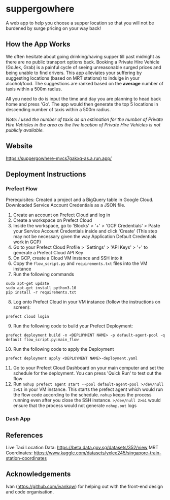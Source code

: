 # suppergowhere
A web app to help you choose a supper location so that you will not be burdened by surge pricing on your way back!

## How the App Works
We often hesitate about going drinking/having supper till past midnight as there are no public transport options back. Booking a Private Hire Vehicle (GoJek, Grab) is a painful cycle of seeing unreasonable surged prices and being unable to find drivers. This app alleviates your suffering by suggesting locations (based on MRT stations) to indulge in your alcohol/food. The suggestions are ranked based on the **average** number of taxis within a 500m radius. 

All you need to do is input the time and day you are planning to head back home and press 'Go'. The app would then generate the top 5 locations in descending number of taxis within a 500m radius.

*Note: I used the number of taxis as an estimation for the number of Private Hire Vehicles in the area as the live location of Private Hire Vehicles is not publicly available.*

## Website
https://suppergowhere-mvcs7gakxq-as.a.run.app/

## Deployment Instructions
### Prefect Flow
Prerequisites: Created a project and a BigQuery table in Google Cloud. Downloaded Service Account Credentials as a JSON file.
1. Create an account on Prefect Cloud and log in
2. Create a workspace on Prefect Cloud
3. Inside the workspace, go to 'Blocks' > '+' > 'GCP Credentials' > Paste your Service Account Credentials inside and click 'Create' (This step may not be necessary given the way Application Default Credentials work in GCP)
4. Go to your Prefect Cloud Profile > 'Settings' > 'API Keys' > '+' to generate a Prefect Cloud API Key
5. On GCP, create a Cloud VM instance and SSH into it
6. Copy the `flow_script.py` and `requirements.txt` files into the VM instance
7. Run the following commands
```
sudo apt-get update
sudo apt-get install python3.10
pip install -r requirements.txt
```
8. Log onto Prefect Cloud in your VM instance (follow the instructions on screen):
```
prefect cloud login
```
9. Run the following code to build your Prefect Deployment:
```
prefect deployment build -n <DEPLOYMENT NAME> -p default-agent-pool -q default flow_script.py:main_flow
```
10. Run the following code to apply the Deployment
```
prefect deployment apply <DEPLOYMENT NAME>-deployment.yaml
```
11. Go to your Prefect Cloud Dashboard on your main computer and set the schedule for the deployment. You can press 'Quick Run' to test out the flow
12. Run ```nohup prefect agent start --pool default-agent-pool >/dev/null 2>&1``` in your VM instance. This starts the prefect agent which would run the flow code according to the schedule. `nohup` keeps the process running even after you close the SSH instance. `>/dev/null 2>&1` would ensure that the process would not generate `nohup.out` logs


### Dash App


## References
Live Taxi Location Data: https://beta.data.gov.sg/datasets/352/view
MRT Coordinates: https://www.kaggle.com/datasets/yxlee245/singapore-train-station-coordinates

## Acknowledgements
Ivan (https://github.com/ivankqw) for helping out with the front-end design and code organisation.

